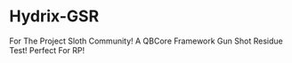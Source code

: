 # Hydrix-GSR
For The Project Sloth Community! A QBCore Framework Gun Shot Residue Test! Perfect For RP!
